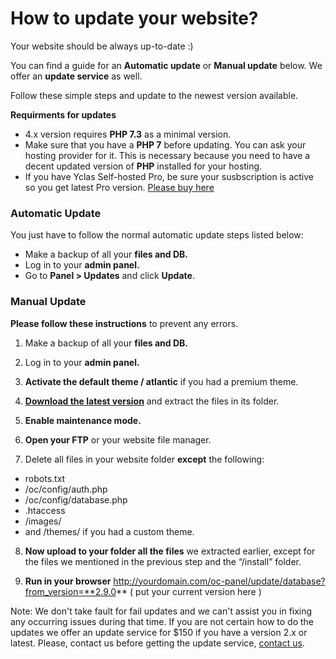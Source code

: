 # How to update your website?

Your website should be always up-to-date :)

You can find a guide for an **Automatic update** or **Manual update** below. We offer an **update service** as well.

Follow these simple steps and update to the newest version available. 

**Requirments for updates**

 

 - 4.x version requires **PHP 7.3** as a minimal version. 
 - Make sure that you have a **PHP 7** before updating. You can ask your hosting provider for it. This is necessary because you need to have a decent updated version of **PHP** installed for your hosting.
 - If you have Yclas Self-hosted Pro, be sure your susbscription is active so you get latest Pro version. [Please buy here](https://yclas.com/self-hosted.html)




### Automatic Update

You just have to follow the normal automatic update steps listed below:

-   Make a backup  of all your **files and DB.**
-   Log in  to your **admin panel.**
-   Go to  **Panel > Updates**  and click  **Update**.

### Manual Update

**Please follow these instructions**  to prevent any errors.

1.  Make a backup  of all your **files and DB.**

2.  Log in  to your **admin panel.**

3.  **Activate the default theme / atlantic**  if you had a premium theme.  

4.  **[Download the latest version](https://yclas.com/selfhosted/latest)**  and extract the files in its folder.  

5.  **Enable maintenance mode.**  

6.  **Open your FTP**  or your website file manager.

7. Delete all files in your website folder  **except**  the following:  

-   robots.txt
-   /oc/config/auth.php
-   /oc/config/database.php
-   .htaccess
-   /images/
-   and /themes/ if you had a custom theme.

8.  **Now upload to your folder all the files**  we extracted earlier, except for the files we mentioned in the previous step and the “/install” folder.  

9.  **Run in your browser**  http://yourdomain.com/oc-panel/update/database?from_version=**2.9.0** ( put your current version here )  

Note: We don't take fault for fail updates and we can't assist you in fixing any occurring issues during that time. If you are not certain how to do the updates we offer an update service for $150 if you have a version 2.x or latest. Please, contact us before getting the update service, [contact us](https://yclas.com/contact/).
